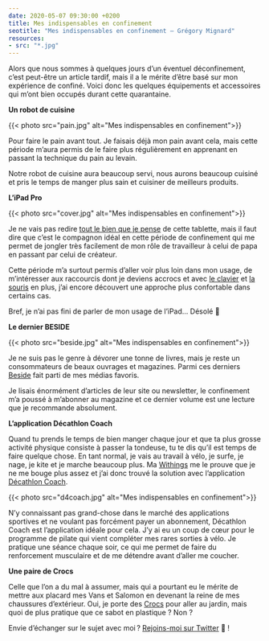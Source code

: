 ```yaml
---
date: 2020-05-07 09:30:00 +0200
title: Mes indispensables en confinement
seotitle: "Mes indispensables en confinement — Grégory Mignard"
resources:
- src: "*.jpg"
---
```


Alors que nous sommes à quelques jours d’un éventuel déconfinement, c’est peut-être un article tardif, mais il a le mérite d’être basé sur mon expérience de confiné. Voici donc les quelques équipements et accessoires qui m’ont bien occupés durant cette quarantaine.

**Un robot de cuisine**

{{< photo src="pain.jpg" alt="Mes indispensables en confinement">}}

Pour faire le pain avant tout. Je faisais déjà mon pain avant cela, mais cette période m’aura permis de le faire plus régulièrement en apprenant en passant la technique du pain au levain.

Notre robot de cuisine aura beaucoup servi, nous aurons beaucoup cuisiné et pris le temps de manger plus sain et cuisiner de meilleurs produits.

**L’iPad Pro**

{{< photo src="cover.jpg" alt="Mes indispensables en confinement">}}

Je ne vais pas redire [tout le bien que je pense](https://gregorymignard.com/microposts/2020-04-07/) de cette tablette, mais il faut dire que c’est le compagnon idéal en cette période de confinement qui me permet de jongler très facilement de mon rôle de travailleur à celui de papa en passant par celui de créateur. 

Cette période m’a surtout permis d’aller voir plus loin dans mon usage, de m’intéresser aux raccourcis dont je deviens accrocs et avec [le clavier](https://amzn.to/3fryrLQ) et [la souris](https://amzn.to/3dppIIe) en plus, j’ai encore découvert une approche plus confortable dans certains cas.

Bref, je n’ai pas fini de parler de mon usage de l’iPad... Désolé 🤫

**Le dernier BESIDE**

{{< photo src="beside.jpg" alt="Mes indispensables en confinement">}}

Je ne suis pas le genre à dévorer une tonne de livres, mais je reste un consommateurs de beaux ouvrages et magazines. Parmi ces derniers [Beside](https://beside.media/fr/) fait parti de mes médias favoris.

Je lisais énormément d’articles de leur site ou newsletter, le confinement m’a poussé à m’abonner au magazine et ce dernier volume est une lecture que je recommande absolument.

**L’application Décathlon Coach**

Quand tu prends le temps de bien manger chaque jour et que ta plus grosse activité physique consiste à passer la tondeuse, tu te dis qu’il est temps de faire quelque chose. En tant normal, je vais au travail à vélo, je surfe, je nage, je kite et je marche beaucoup plus. Ma [Withings](https://amzn.to/35Bfi5R) me le prouve que je ne me bouge plus assez et j’ai donc trouvé la solution avec l’application [Décathlon Coach](https://www.decathloncoach.com/fr/home/).

{{< photo src="d4coach.jpg" alt="Mes indispensables en confinement">}}

N’y connaissant pas grand-chose dans le marché des applications sportives et ne voulant pas forcément payer un abonnement, Décathlon Coach est l’application idéale pour cela. J’y ai eu un coup de cœur pour le programme de pilate qui vient compléter mes rares sorties à vélo. Je pratique une séance chaque soir, ce qui me permet de faire du renforcement musculaire et de me détendre avant d’aller me coucher.

**Une paire de Crocs**

Celle que l’on a du mal à assumer, mais qui a pourtant eu le mérite de mettre aux placard mes Vans et Salomon en devenant la reine de mes chaussures d’extérieur. Oui, je porte des [Crocs](https://amzn.to/3dq4Fpa) pour aller au jardin, mais quoi de plus pratique que ce sabot en plastique ? Non ?

Envie d’échanger sur le sujet avec moi ? [Rejoins-moi sur Twitter](http://twitter.com/gregmignard) 🐥 !